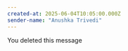 ```yaml
---
created-at: 2025-06-04T10:05:00.000Z
sender-name: "Anushka Trivedi"
---
```


You deleted this message

